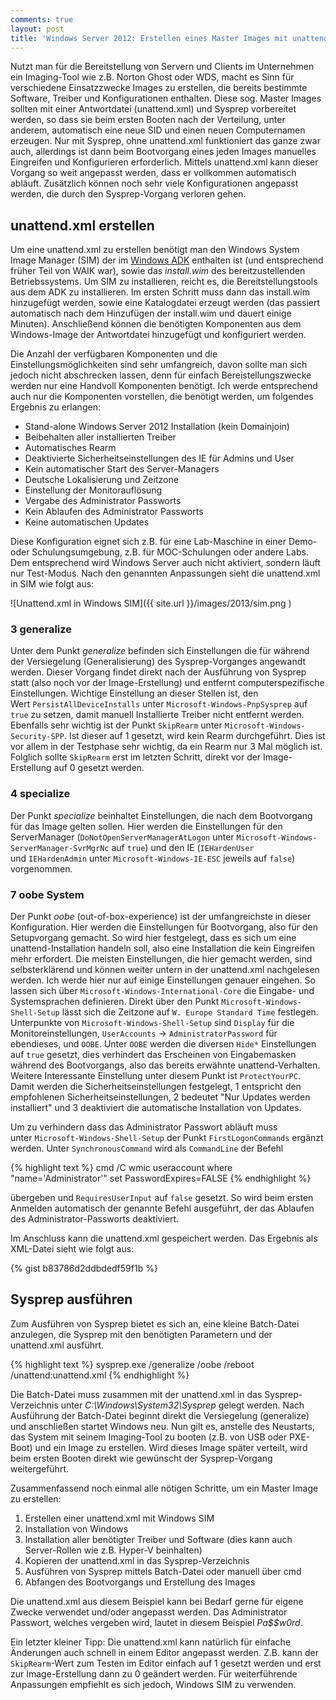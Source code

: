```yaml
---
comments: true
layout: post
title: 'Windows Server 2012: Erstellen eines Master Images mit unattend.xml und Sysprep'
---
```


Nutzt man für die Bereitstellung von Servern und Clients im Unternehmen ein Imaging-Tool wie z.B. Norton Ghost oder WDS, macht es Sinn für verschiedene Einsatzzwecke Images zu erstellen, die bereits bestimmte Software, Treiber und Konfigurationen enthalten. Diese sog. Master Images sollten mit einer Antwortdatei (unattend.xml) und Sysprep vorbereitet werden, so dass sie beim ersten Booten nach der Verteilung, unter anderem, automatisch eine neue SID und einen neuen Computernamen erzeugen. Nur mit Sysprep, ohne unattend.xml funktioniert das ganze zwar auch, allerdings ist dann beim Bootvorgang eines jeden Images manuelles Eingreifen und Konfigurieren erforderlich. Mittels unattend.xml kann dieser Vorgang so weit angepasst werden, dass er vollkommen automatisch abläuft. Zusätzlich können noch sehr viele Konfigurationen angepasst werden, die durch den Sysprep-Vorgang verloren gehen.


## unattend.xml erstellen


Um eine unattend.xml zu erstellen benötigt man den Windows System Image Manager (SIM) der im [Windows ADK](http://www.microsoft.com/de-de/download/details.aspx?id=30652) enthalten ist (und entsprechend früher Teil von WAIK war), sowie das _install.wim_ des bereitzustellenden Betriebssystems. Um SIM zu installieren, reicht es, die Bereitstellungstools aus dem ADK zu installieren. Im ersten Schritt muss dann das install.wim hinzugefügt werden, sowie eine Katalogdatei erzeugt werden (das passiert automatisch nach dem Hinzufügen der install.wim und dauert einige Minuten). Anschließend können die benötigten Komponenten aus dem Windows-Image der Antwortdatei hinzugefügt und konfiguriert werden.

Die Anzahl der verfügbaren Komponenten und die Einstellungsmöglichkeiten sind sehr umfangreich, davon sollte man sich jedoch nicht abschrecken lassen, denn für einfach Bereistellungszwecke werden nur eine Handvoll Komponenten benötigt. Ich werde entsprechend auch nur die Komponenten vorstellen, die benötigt werden, um folgendes Ergebnis zu erlangen:


  * Stand-alone Windows Server 2012 Installation (kein Domainjoin)
  * Beibehalten aller installierten Treiber
  * Automatisches Rearm
  * Deaktivierte Sicherheitseinstellungen des IE für Admins und User
  * Kein automatischer Start des Server-Managers
  * Deutsche Lokalisierung und Zeitzone
  * Einstellung der Monitorauflösung
  * Vergabe des Administrator Passworts
  * Kein Ablaufen des Administrator Passworts
  * Keine automatischen Updates


Diese Konfiguration eignet sich z.B. für eine Lab-Maschine in einer Demo- oder Schulungsumgebung, z.B. für MOC-Schulungen oder andere Labs. Dem entsprechend wird Windows Server auch nicht aktiviert, sondern läuft nur Test-Modus. Nach den genannten Anpassungen sieht die unattend.xml in SIM wie folgt aus:

![Unattend.xml in Windows SIM]({{ site.url }}/images/2013/sim.png )


### 3 generalize


Unter dem Punkt _generalize_ befinden sich Einstellungen die für während der Versiegelung (Generalisierung) des Sysprep-Vorganges angewandt werden. Dieser Vorgang findet direkt nach der Ausführung von Sysprep statt (also noch vor der Image-Erstellung) und entfernt computerspezifische Einstellungen. Wichtige Einstellung an dieser Stellen ist, den Wert `PersistAllDeviceInstalls` unter `Microsoft-Windows-PnpSysprep` auf `true` zu setzen, damit manuell Installierte Treiber nicht entfernt werden. Ebenfalls sehr wichtig ist der Punkt `SkipRearm` unter `Microsoft-Windows-Security-SPP`. Ist dieser auf 1 gesetzt, wird kein Rearm durchgeführt. Dies ist vor allem in der Testphase sehr wichtig, da ein Rearm nur 3 Mal möglich ist. Folglich sollte `SkipRearm` erst im letzten Schritt, direkt vor der Image-Erstellung auf 0 gesetzt werden.


### 4 specialize


Der Punkt _specialize_ beinhaltet Einstellungen, die nach dem Bootvorgang für das Image gelten sollen. Hier werden die Einstellungen für den ServerManager (`DoNotOpenServerManagerAtLogon` unter `Microsoft-Windows-ServerManager-SvrMgrNc` auf `true`) und den IE (`IEHardenUser` und `IEHardenAdmin` unter `Microsoft-Windows-IE-ESC` jeweils auf `false`) vorgenommen.


### 7 oobe System


Der Punkt _oobe_ (out-of-box-experience) ist der umfangreichste in dieser Konfiguration. Hier werden die Einstellungen für Bootvorgang, also für den Setupvorgang gemacht. So wird hier festgelegt, dass es sich um eine unattend-Installation handeln soll, also eine Installation die kein Eingreifen mehr erfordert. Die meisten Einstellungen, die hier gemacht werden, sind selbsterklärend und können weiter untern in der unattend.xml nachgelesen werden. Ich werde hier nur auf einige Einstellungen genauer eingehen. So lassen sich über `Microsoft-Windows-International-Core` die Eingabe- und Systemsprachen definieren. Direkt über den Punkt `Microsoft-Windows-Shell-Setup` lässt sich die Zeitzone auf `W. Europe Standard Time` festlegen. Unterpunkte von `Microsoft-Windows-Shell-Setup` sind `Display` für die Monitoreinstellungen, `UserAccounts` -> `AdministratorPassword` für ebendieses, und `OOBE`. Unter `OOBE` werden die diversen `Hide*` Einstellungen auf `true` gesetzt, dies verhindert das Erscheinen von Eingabemasken während des Bootvorgangs, also das bereits erwähnte unattend-Verhalten. Weitere Interessante Einstellung unter diesem Punkt ist `ProtectYourPC`. Damit werden die Sicherheitseinstellungen festgelegt, 1 entspricht den empfohlenen Sicherheitseinstellungen, 2 bedeutet "Nur Updates werden installiert" und 3 deaktiviert die automatische Installation von Updates.

Um zu verhindern dass das Administrator Passwort abläuft muss unter `Microsoft-Windows-Shell-Setup` der Punkt `FirstLogonCommands` ergänzt werden. Unter `SynchronousCommand` wird als `CommandLine` der Befehl

{% highlight text %}
cmd /C wmic useraccount where "name='Administrator'" set PasswordExpires=FALSE
{% endhighlight %}

übergeben und `RequiresUserInput` auf `false` gesetzt. So wird beim ersten Anmelden automatisch der genannte Befehl ausgeführt, der das Ablaufen des Administrator-Passworts deaktiviert.

Im Anschluss kann die unattend.xml gespeichert werden. Das Ergebnis als XML-Datei sieht wie folgt aus:

{% gist b83786d2ddbdedf59f1b %}


## Sysprep ausführen


Zum Ausführen von Sysprep bietet es sich an, eine kleine Batch-Datei anzulegen, die Sysprep mit den benötigten Parametern und der unattend.xml ausführt.

{% highlight text %}
sysprep.exe /generalize /oobe /reboot /unattend:unattend.xml
{% endhighlight %}

Die Batch-Datei muss zusammen mit der unattend.xml in das Sysprep-Verzeichnis unter _C:\Windows\System32\Sysprep_ gelegt werden. Nach Ausführung der Batch-Datei beginnt direkt die Versiegelung (generalize) und anschließen startet Windows neu. Nun gilt es, anstelle des Neustarts, das System mit seinem Imaging-Tool zu booten (z.B. von USB oder PXE-Boot) und ein Image zu erstellen. Wird dieses Image später verteilt, wird beim ersten Booten direkt wie gewünscht der Sysprep-Vorgang weitergeführt.

Zusammenfassend noch einmal alle nötigen Schritte, um ein Master Image zu erstellen:


  1. Erstellen einer unattend.xml mit Windows SIM
  2. Installation von Windows
  3. Installation aller benötigter Treiber und Software (dies kann auch Server-Rollen wie z.B. Hyper-V beinhalten)
  4. Kopieren der unattend.xml in das Sysprep-Verzeichnis
  5. Ausführen von Sysprep mittels Batch-Datei oder manuell über cmd
  6. Abfangen des Bootvorgangs und Erstellung des Images


Die unattend.xml aus diesem Beispiel kann bei Bedarf gerne für eigene Zwecke verwendet und/oder angepasst werden. Das Administrator Passwort, welches vergeben wird, lautet in diesem Beispiel _Pa$$w0rd_.

Ein letzter kleiner Tipp: Die unattend.xml kann natürlich für einfache Änderungen auch schnell in einem Editor angepasst werden. Z.B. kann der `SkipRearm`-Wert zum Testen im Editor einfach auf 1 gesetzt werden und erst zur Image-Erstellung dann zu 0 geändert werden. Für weiterführende Anpassungen empfiehlt es sich jedoch, Windows SIM zu verwenden.
